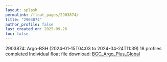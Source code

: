 ```yaml
---
layout: splash
permalink: /float_pages/2903874/
title: "2903874"
author_profile: false
last_created_on: 2025-09-26
toc: false
---
```

 
2903874: Argo-BSH (2024-01-15T04:03 to 2024-04-24T11:39)
18 profiles completed
Individual float file download: [BGC_Argo_Plus_Global](https://ftp.soest.hawaii.edu/bgc_argo_plus/Individual_Floats/outliers_removed/2903874_Sprof_processed.nc)

